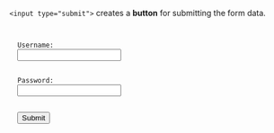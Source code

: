 `<input type="submit">` creates a **button** for submitting the form data.

<codeblock language="html" type="lesson">
<code>
<form>
  <label>Username:</label>
  <input type="text">
  <br />
  <label>Password:</label>
  <input type="password">
  <br />
  <input type="submit">
</form>
</code>
</codeblock>